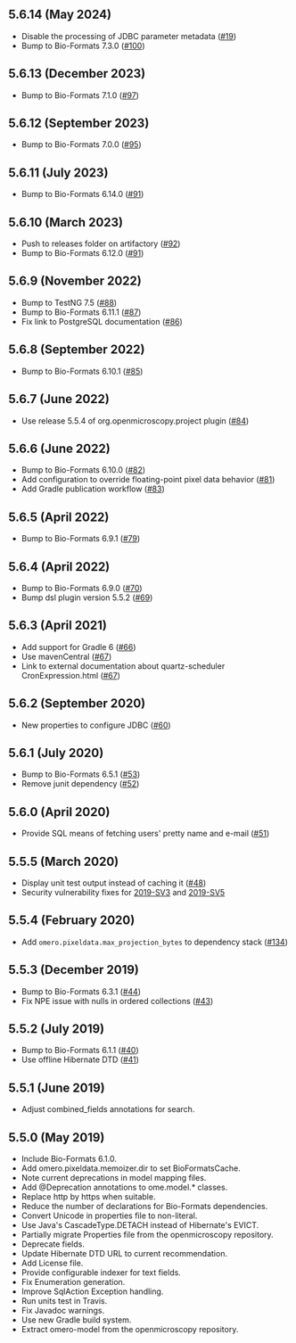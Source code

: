 5.6.14 (May 2024)
-----------------

- Disable the processing of JDBC parameter metadata ([#19](https://github.com/ome/omero-model/pull/99))
- Bump to Bio-Formats 7.3.0 ([#100](https://github.com/ome/omero-model/pull/100))

5.6.13 (December 2023)
----------------------

- Bump to Bio-Formats 7.1.0 ([#97](https://github.com/ome/omero-model/pull/97))

5.6.12 (September 2023)
-----------------------

- Bump to Bio-Formats 7.0.0 ([#95](https://github.com/ome/omero-model/pull/95))

5.6.11 (July 2023)
-------------------

- Bump to Bio-Formats 6.14.0 ([#91](https://github.com/ome/omero-model/pull/94))

5.6.10 (March 2023)
-------------------

- Push to releases folder on artifactory ([#92](https://github.com/ome/omero-model/pull/92))
- Bump to Bio-Formats 6.12.0 ([#91](https://github.com/ome/omero-model/pull/91))

5.6.9 (November 2022)
---------------------

- Bump to TestNG 7.5 ([#88](https://github.com/ome/omero-model/pull/88))
- Bump to Bio-Formats 6.11.1 ([#87](https://github.com/ome/omero-model/pull/87))
- Fix link to PostgreSQL documentation ([#86](https://github.com/ome/omero-model/pull/86))

5.6.8 (September 2022)
----------------------

- Bump to Bio-Formats 6.10.1 ([#85](https://github.com/ome/omero-model/pull/85))

5.6.7 (June 2022)
-----------------

- Use release 5.5.4 of org.openmicroscopy.project plugin ([#84](https://github.com/ome/omero-model/pull/84))

5.6.6 (June 2022)
-----------------

- Bump to Bio-Formats 6.10.0 ([#82](https://github.com/ome/omero-model/pull/82))
- Add configuration to override floating-point pixel data behavior ([#81](https://github.com/ome/omero-model/pull/821))
- Add Gradle publication workflow ([#83](https://github.com/ome/omero-model/pull/83))

5.6.5 (April 2022)
------------------

- Bump to Bio-Formats 6.9.1 ([#79](https://github.com/ome/omero-model/pull/79))

5.6.4 (April 2022)
------------------

- Bump to Bio-Formats 6.9.0 ([#70](https://github.com/ome/omero-model/pull/70))
- Bump dsl plugin version 5.5.2 ([#69](https://github.com/ome/omero-model/pull/69))

5.6.3 (April 2021)
------------------

- Add support for Gradle 6 ([#66](https://github.com/ome/omero-model/pull/66))
- Use mavenCentral ([#67](https://github.com/ome/omero-model/pull/67))
- Link to external documentation about quartz-scheduler CronExpression.html ([#67](https://github.com/ome/omero-model/pull/64))


5.6.2 (September 2020)
----------------------

- New properties to configure JDBC ([#60](https://github.com/ome/omero-model/pull/60))

5.6.1 (July 2020)
-----------------

- Bump to Bio-Formats 6.5.1 ([#53](https://github.com/ome/omero-model/pull/53))
- Remove junit dependency ([#52](https://github.com/ome/omero-model/pull/52))

5.6.0 (April 2020)
------------------

- Provide SQL means of fetching users' pretty name and e-mail ([#51](https://github.com/ome/omero-model/pull/51))

5.5.5 (March 2020)
------------------

- Display unit test output instead of caching it
  ([#48](https://github.com/ome/omero-model/pull/48))
- Security vulnerability fixes for
  [2019-SV3](https://www.openmicroscopy.org/security/advisories/2019-SV3-user-privacy/) and
  [2019-SV5](https://www.openmicroscopy.org/security/advisories/2019-SV5-bypass-filters/)

5.5.4 (February 2020)
---------------------

- Add `omero.pixeldata.max_projection_bytes` to dependency stack ([#134](https://github.com/ome/omero-model/pull/47))

5.5.3 (December 2019)
---------------------

- Bump to Bio-Formats 6.3.1 ([#44](https://github.com/ome/omero-model/pull/44))
- Fix NPE issue with nulls in ordered collections ([#43](https://github.com/ome/omero-model/pull/43))

5.5.2 (July 2019)
-----------------

- Bump to Bio-Formats 6.1.1 ([#40](https://github.com/ome/omero-model/pull/40))
- Use offline Hibernate DTD ([#41](https://github.com/ome/omero-model/pull/41))

5.5.1 (June 2019)
-----------------

- Adjust combined_fields annotations for search.

5.5.0 (May 2019)
----------------

- Include Bio-Formats 6.1.0.
- Add omero.pixeldata.memoizer.dir to set BioFormatsCache.
- Note current deprecations in model mapping files.
- Add @Deprecation annotations to ome.model.* classes.
- Replace http by https when suitable.
- Reduce the number of declarations for Bio-Formats dependencies.
- Convert Unicode in properties file to non-literal.
- Use Java's CascadeType.DETACH instead of Hibernate's EVICT.
- Partially migrate Properties file from the openmicroscopy repository.
- Deprecate fields.
- Update Hibernate DTD URL to current recommendation.
- Add License file.
- Provide configurable indexer for text fields.
- Fix Enumeration generation.
- Improve SqlAction Exception handling.
- Run units test in Travis.
- Fix Javadoc warnings.
- Use new Gradle build system.
- Extract omero-model from the openmicroscopy repository.
